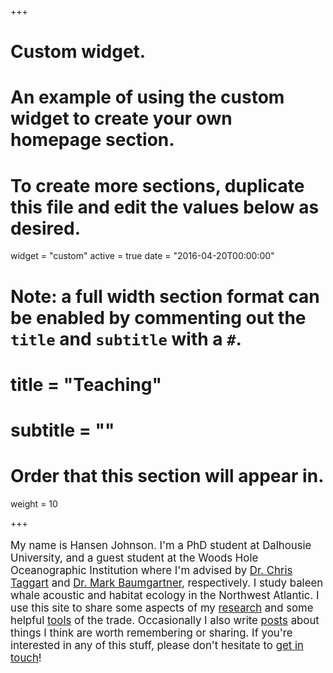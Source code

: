 +++
# Custom widget.
# An example of using the custom widget to create your own homepage section.
# To create more sections, duplicate this file and edit the values below as desired.
widget = "custom"
active = true
date = "2016-04-20T00:00:00"

# Note: a full width section format can be enabled by commenting out the `title` and `subtitle` with a `#`.
# title = "Teaching"
# subtitle = ""

# Order that this section will appear in.
weight = 10

+++

<div align='left'>

  <p style="font-size:1.2em">
    My name is Hansen Johnson. I'm a PhD student at Dalhousie University, and a guest student at the Woods Hole Oceanographic Institution where I'm advised by
    <a href="http://fishocean.ocean.dal.ca/about/">Dr. Chris Taggart</a> and
    <a href="http://www.whoi.edu/sbl/liteSite.do?litesiteid=5252">Dr. Mark Baumgartner</a>,
    respectively. I study baleen whale acoustic and habitat ecology in the Northwest Atlantic. I use this site to share some aspects of my
    <a href="/projects/#research">research</a> and some helpful <a href="/tools/">tools</a> of the trade. Occasionally I also write <a href="/post/">posts</a> about things I think are worth remembering or sharing. If you're interested in any of this stuff, please don't hesitate to <a href="/contact/">get in touch</a>!
  </p>

</div>
